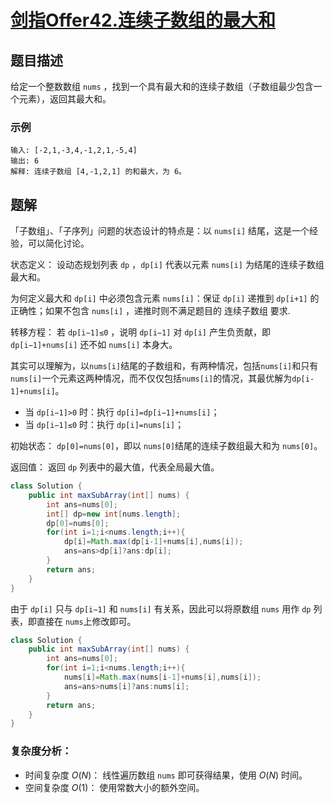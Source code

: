 # [剑指Offer42.连续子数组的最大和](https://leetcode-cn.com/problems/lian-xu-zi-shu-zu-de-zui-da-he-lcof/)
## 题目描述
给定一个整数数组 `nums` ，找到一个具有最大和的连续子数组（子数组最少包含一个元素），返回其最大和。

### 示例
```
输入: [-2,1,-3,4,-1,2,1,-5,4]
输出: 6
解释: 连续子数组 [4,-1,2,1] 的和最大，为 6。
```
## 题解
「子数组」、「子序列」问题的状态设计的特点是：以 `nums[i]` 结尾，这是一个经验，可以简化讨论。

状态定义： 设动态规划列表 `dp` ，`dp[i]` 代表以元素 `nums[i]` 为结尾的连续子数组最大和。

为何定义最大和 `dp[i]` 中必须包含元素 `nums[i]`：保证 `dp[i]` 递推到 `dp[i+1]` 的正确性；如果不包含 `nums[i]` ，递推时则不满足题目的 连续子数组 要求.

转移方程： 若 `dp[i−1]≤0` ，说明 `dp[i−1]` 对 `dp[i]` 产生负贡献，即 `dp[i−1]+nums[i]` 还不如 `nums[i]` 本身大。

其实可以理解为，以`nums[i]`结尾的子数组和，有两种情况，包括`nums[i]`和只有`nums[i]`一个元素这两种情况，而不仅仅包括`nums[i]`的情况，其最优解为`dp[i-1]+nums[i]`。

- 当 `dp[i−1]>0` 时：执行 `dp[i]=dp[i−1]+nums[i]`；
- 当 `dp[i−1]≤0` 时：执行 `dp[i]=nums[i]`；

初始状态： `dp[0]=nums[0]`，即以 `nums[0]`结尾的连续子数组最大和为 `nums[0]`。

返回值： 返回 `dp` 列表中的最大值，代表全局最大值。

```java
class Solution {
    public int maxSubArray(int[] nums) {
        int ans=nums[0];
        int[] dp=new int[nums.length];
        dp[0]=nums[0];
        for(int i=1;i<nums.length;i++){
            dp[i]=Math.max(dp[i-1]+nums[i],nums[i]);
            ans=ans>dp[i]?ans:dp[i];
        }
        return ans;
    }
}
```
由于 `dp[i]` 只与 `dp[i−1]` 和 `nums[i]` 有关系，因此可以将原数组 `nums` 用作 `dp` 列表，即直接在 `nums`上修改即可。

```java
class Solution {
    public int maxSubArray(int[] nums) {
        int ans=nums[0];
        for(int i=1;i<nums.length;i++){
            nums[i]=Math.max(nums[i-1]+nums[i],nums[i]);
            ans=ans>nums[i]?ans:nums[i];
        }
        return ans;
    }
}
```
### 复杂度分析：

- 时间复杂度 $O(N)$： 线性遍历数组 `nums` 即可获得结果，使用 $O(N)$ 时间。
- 空间复杂度 $O(1)$： 使用常数大小的额外空间。
